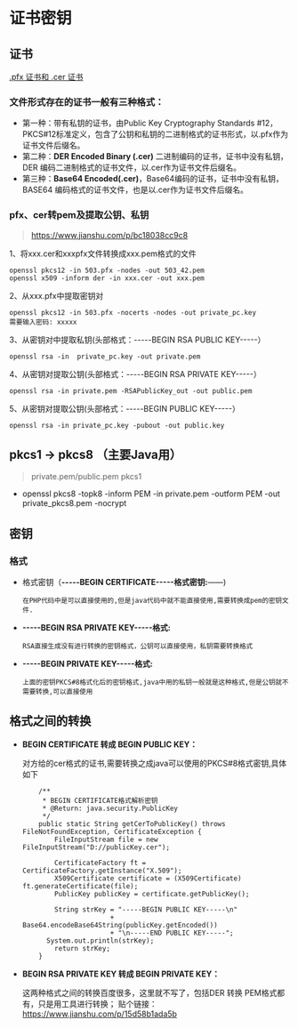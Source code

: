 # 证书密钥

 

## 证书

[.pfx 证书和 .cer 证书](https://www.cnblogs.com/ljhdo/p/14109218.html)

### 文件形式存在的证书一般有三种格式：

- 第一种：带有私钥的证书，由Public Key Cryptography Standards #12，PKCS#12标准定义，包含了公钥和私钥的二进制格式的证书形式，以.pfx作为证书文件后缀名。
- 第二种：**DER Encoded Binary (.cer)** 二进制编码的证书，证书中没有私钥，DER 编码二进制格式的证书文件，以.cer作为证书文件后缀名。
- 第三种：**Base64 Encoded(.cer)**，Base64编码的证书，证书中没有私钥，BASE64 编码格式的证书文件，也是以.cer作为证书文件后缀名。

### pfx、cer转pem及提取公钥、私钥

> https://www.jianshu.com/p/bc18038cc9c8

1、将xxx.cer和xxxpfx文件转换成xxx.pem格式的文件

```shell script
openssl pkcs12 -in 503.pfx -nodes -out 503_42.pem
openssl x509 -inform der -in xxx.cer -out xxx.pem
```

2、从xxx.pfx中提取密钥对

```shell script
openssl pkcs12 -in 503.pfx -nocerts -nodes -out private_pc.key
需要输入密码: xxxxx
```

3、从密钥对中提取私钥(头部格式：-----BEGIN RSA PUBLIC KEY-----）

```shell script
openssl rsa -in  private_pc.key -out private.pem
```

4、从密钥对提取公钥(头部格式：-----BEGIN RSA PRIVATE KEY-----）

```shell script
openssl rsa -in private.pem -RSAPublicKey_out -out public.pem
```

5、从密钥对提取公钥(头部格式：-----BEGIN PUBLIC KEY-----）

```shell script
openssl rsa -in private_pc.key -pubout -out public.key
```

## pkcs1 -> pkcs8 （主要Java用）

> private.pem/public.pem  pkcs1
* openssl pkcs8 -topk8 -inform PEM -in private.pem -outform PEM -out private_pkcs8.pem -nocrypt



## 密钥

### 格式

* 格式密钥（**-----BEGIN CERTIFICATE-----格式密钥:**——)

  ```
  在PHP代码中是可以直接使用的,但是java代码中就不能直接使用,需要转换成pem的密钥文件.
  ```

* **-----BEGIN RSA PRIVATE KEY-----格式:**

  ```
  RSA直接生成没有进行转换的密钥格式，公钥可以直接使用，私钥需要转换格式
  ```

* **-----BEGIN PRIVATE KEY-----格式:**

  ```
  上面的密钥PKCS#8格式化后的密钥格式,java中用的私钥一般就是这种格式,但是公钥就不需要转换,可以直接使用
  ```

## 格式之间的转换

* **BEGIN CERTIFICATE 转成 BEGIN PUBLIC KEY：**

  对方给的cer格式的证书,需要转换之成java可以使用的PKCS#8格式密钥,具体如下

  ```
      /**
       * BEGIN CERTIFICATE格式解析密钥
       * @Return: java.security.PublicKey
       */
      public static String getCerToPublicKey() throws FileNotFoundException, CertificateException {
          FileInputStream file = new FileInputStream("D://publicKey.cer");
  
          CertificateFactory ft = CertificateFactory.getInstance("X.509");
          X509Certificate certificate = (X509Certificate) ft.generateCertificate(file);
          PublicKey publicKey = certificate.getPublicKey();
  
          String strKey = "-----BEGIN PUBLIC KEY-----\n" 
  				        + Base64.encodeBase64String(publicKey.getEncoded()) 
  				        + "\n-----END PUBLIC KEY-----";
  		System.out.println(strKey);
          return strKey;
      }
  ```

* **BEGIN RSA PRIVATE KEY 转成 BEGIN PRIVATE KEY：**

  这两种格式之间的转换百度很多，这里就不写了，包括DER 转换 PEM格式都有，只是用工具进行转换；
  贴个链接：https://www.jianshu.com/p/15d58b1ada5b









